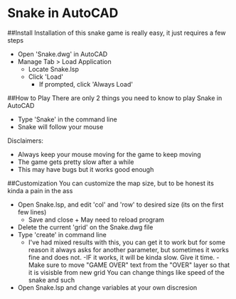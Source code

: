 # Snake in AutoCAD

##Install
Installation of this snake game is really easy, it just requires a few steps

- Open 'Snake.dwg' in AutoCAD
- Manage Tab > Load Application
  - Locate Snake.lsp
  - Click 'Load' 
    - If prompted, click 'Always Load'

##How to Play
There are only 2 things you need to know to play Snake in AutoCAD
- Type 'Snake' in the command line
- Snake will follow your mouse

Disclaimers:
- Always keep your mouse moving for the game to keep moving
- The game gets pretty slow after a while
- This may have bugs but it works good enough

##Customization
You can customize the map size, but to be honest its kinda a pain in the ass
- Open Snake.lsp, and edit 'col' and 'row' to desired size (its on the first few lines)
  - Save and close + May need to reload program
- Delete the current 'grid' on the Snake.dwg file
- Type 'create' in command line
  - I've had mixed results with this, you can get it to work but for some reason it always asks for another parameter, but sometimes it works fine and does not.
  -IF it works, it will be kinda slow. Give it time.
-Make sure to move "GAME OVER" text from the "OVER" layer so that it is visisble from new grid
You can change things like speed of the snake and such
- Open Snake.lsp and change variables at your own discresion

